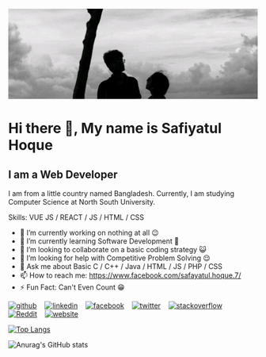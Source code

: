 ![I am a Web Developer](https://github.com/SafiyatulHoque/SafiyatulHoque/blob/main/Safayat%20Mawa.jpg)
# Hi there 👋, My name is Safiyatul Hoque
## I am a Web Developer

I am from a little country named Bangladesh. Currently, I am studying Computer Science at North South University.  

Skills: VUE JS / REACT / JS / HTML / CSS

- 🔭 I’m currently working on nothing at all 😉 
- 🌱 I’m currently learning Software Development 📲 
- 👯 I’m looking to collaborate on a basic coding strategy 😺 
- 🤔 I’m looking for help with Competitive Problem Solving 😌 
- 💬 Ask me about Basic C / C++ / Java / HTML / JS / PHP / CSS 
- 📫 How to reach me: https://www.facebook.com/safayatul.hoque.7/ 
- ⚡ Fun Fact: Can't Even Count 😁 


[<img src='https://image.flaticon.com/icons/png/512/889/889111.png' alt='github' height='30'>](https://github.com/SafiyatulHoque) &nbsp;&nbsp;   [<img src='https://image.flaticon.com/icons/png/512/145/145807.png' alt='linkedin' height='30'>](https://www.linkedin.com/in/safiyatul-hoque-0433b0ab/) &nbsp;&nbsp;   [<img src='https://image.flaticon.com/icons/png/512/145/145802.png' alt='facebook' height='30'>](https://www.facebook.com/safayatul.hoque.7) &nbsp;&nbsp;  [<img src='https://image.flaticon.com/icons/png/512/733/733579.png' alt='twitter' height='30'>](https://twitter.com/SafayatulHoqueS)  &nbsp;&nbsp;  [<img src='https://image.flaticon.com/icons/png/512/2626/2626299.png' alt='stackoverflow' height='30'>](https://stackoverflow.com/users/15285796) &nbsp;&nbsp;   [<img src='https://image.flaticon.com/icons/png/512/2111/2111589.png' alt='Reddit' height='30'>](https://www.reddit.com/user/SafiyatulHoque) &nbsp;&nbsp;  [<img src='https://image.flaticon.com/icons/png/512/1927/1927768.png' alt='website' height='30'>](https://safiyatulhoque.com/)    

[![Top Langs](https://github-readme-stats.vercel.app/api/top-langs/?username=SafiyatulHoque&layout=compact)](https://github.com/anuraghazra/github-readme-stats)

![Anurag's GitHub stats](https://github-readme-stats.vercel.app/api?username=SafiyatulHoque&show_icons=true&theme=radical)


